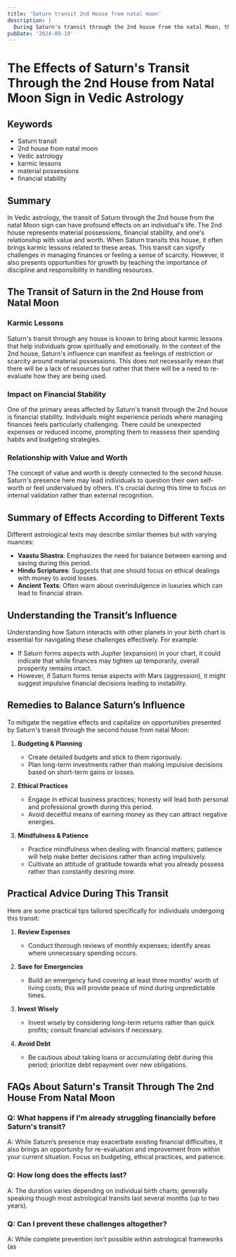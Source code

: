 ```yaml
---
title: 'Saturn transit 2nd House from natal moon'
description: |
  During Saturn's transit through the 2nd house from the natal Moon, the individual may experience financial difficulties, health problems, and strained family relationships. There may be losses in wealth, reputation, and a general decline in well-being.
pubDate: '2024-09-19'
---
```


# The Effects of Saturn's Transit Through the 2nd House from Natal Moon Sign in Vedic Astrology

## Keywords

- Saturn transit
- 2nd house from natal moon
- Vedic astrology
- karmic lessons
- material possessions
- financial stability

## Summary

In Vedic astrology, the transit of Saturn through the 2nd house from the natal Moon sign can have profound effects on an individual's life. The 2nd house represents material possessions, financial stability, and one's relationship with value and worth. When Saturn transits this house, it often brings karmic lessons related to these areas. This transit can signify challenges in managing finances or feeling a sense of scarcity. However, it also presents opportunities for growth by teaching the importance of discipline and responsibility in handling resources.

## The Transit of Saturn in the 2nd House from Natal Moon

### Karmic Lessons

Saturn's transit through any house is known to bring about karmic lessons that help individuals grow spiritually and emotionally. In the context of the 2nd house, Saturn's influence can manifest as feelings of restriction or scarcity around material possessions. This does not necessarily mean that there will be a lack of resources but rather that there will be a need to re-evaluate how they are being used.

### Impact on Financial Stability

One of the primary areas affected by Saturn's transit through the 2nd house is financial stability. Individuals might experience periods where managing finances feels particularly challenging. There could be unexpected expenses or reduced income, prompting them to reassess their spending habits and budgeting strategies.

### Relationship with Value and Worth

The concept of value and worth is deeply connected to the second house. Saturn's presence here may lead individuals to question their own self-worth or feel undervalued by others. It's crucial during this time to focus on internal validation rather than external recognition.

## Summary of Effects According to Different Texts

Different astrological texts may describe similar themes but with varying nuances:

- **Vaastu Shastra**: Emphasizes the need for balance between earning and saving during this period.
- **Hindu Scriptures**: Suggests that one should focus on ethical dealings with money to avoid losses.
- **Ancient Texts**: Often warn about overindulgence in luxuries which can lead to financial strain.

## Understanding the Transit’s Influence

Understanding how Saturn interacts with other planets in your birth chart is essential for navigating these challenges effectively. For example:

- If Saturn forms aspects with Jupiter (expansion) in your chart, it could indicate that while finances may tighten up temporarily, overall prosperity remains intact.
- However, if Saturn forms tense aspects with Mars (aggression), it might suggest impulsive financial decisions leading to instability.

## Remedies to Balance Saturn’s Influence

To mitigate the negative effects and capitalize on opportunities presented by Saturn's transit through the second house from natal Moon:

1. **Budgeting & Planning**
   - Create detailed budgets and stick to them rigorously.
   - Plan long-term investments rather than making impulsive decisions based on short-term gains or losses.

2. **Ethical Practices**
   - Engage in ethical business practices; honesty will lead both personal and professional growth during this period.
   - Avoid deceitful means of earning money as they can attract negative energies.

3. **Mindfulness & Patience**
   - Practice mindfulness when dealing with financial matters; patience will help make better decisions rather than acting impulsively.
   - Cultivate an attitude of gratitude towards what you already possess rather than constantly desiring more.

## Practical Advice During This Transit

Here are some practical tips tailored specifically for individuals undergoing this transit:

1. **Review Expenses**
   - Conduct thorough reviews of monthly expenses; identify areas where unnecessary spending occurs.
   
2. **Save for Emergencies**
   - Build an emergency fund covering at least three months' worth of living costs; this will provide peace of mind during unpredictable times.

3. **Invest Wisely**
   - Invest wisely by considering long-term returns rather than quick profits; consult financial advisors if necessary.

4. **Avoid Debt**
   - Be cautious about taking loans or accumulating debt during this period; prioritize debt repayment over new obligations.


## FAQs About Saturn's Transit Through The 2nd House From Natal Moon

### Q: What happens if I'm already struggling financially before Saturn's transit?
A: While Saturn’s presence may exacerbate existing financial difficulties, it also brings an opportunity for re-evaluation and improvement from within your current situation. Focus on budgeting, ethical practices, and patience.

### Q: How long does the effects last?
A: The duration varies depending on individual birth charts; generally speaking though most astrological transits last several months (up to two years).

### Q: Can I prevent these challenges altogether?
A: While complete prevention isn't possible within astrological frameworks (as